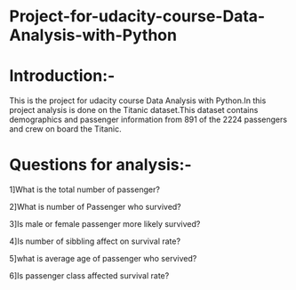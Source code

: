 # Project-for-udacity-course-Data-Analysis-with-Python

# Introduction:-

This is the project for udacity course Data Analysis with Python.In this project analysis is done on the Titanic dataset.This dataset contains demographics and passenger information from 891 of the 2224 passengers and crew on board the Titanic.

# Questions for analysis:-

1]What is the total number of passenger?

2]What is number of Passenger who survived?

3]Is male or female passenger more likely survived?

4]Is number of sibbling affect on survival rate?

5]what is average age of passenger who servived?

6]Is passenger class affected survival rate?

